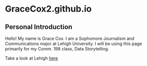 # GraceCox2.github.io
## **Personal Introduction**

Hello! My name is Grace Cox. I am a Sophomore Journalism and Communications major at Lehigh University. I will be using this page primarily for my Comm. 198 class, Data Storytelling. 


Take a look at Lehigh [here](https://www1.lehigh.edu/)
